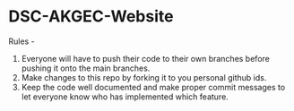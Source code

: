 # DSC-AKGEC-Website
Rules - 
1. Everyone will have to push their code to their own branches before pushing it onto the main branches. 
2. Make changes to this repo by forking it to you personal github ids. 
3. Keep the code well documented and make proper commit messages to let everyone know who has implemented which feature. 
